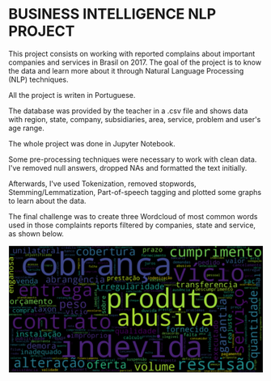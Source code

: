 # BUSINESS INTELLIGENCE NLP PROJECT

This project consists on working with reported complains about important companies and services in Brasil on 2017. The goal of the project is to know the data and learn more about it through Natural Language Processing (NLP) techniques.

All the project is writen in Portuguese.

The database was provided by the teacher in a .csv file and shows data with region, state, company, subsidiaries, area, service, problem and user's age range.

The whole project was done in Jupyter Notebook.

Some pre-processing techniques were necessary to work with clean data. I've removed null answers, dropped NAs and formatted the text initially.

Afterwards, I've used Tokenization, removed stopwords, Stemming/Lemmatization, Part-of-speech tagging and plotted some graphs to learn about the data.

The final challenge was to create three Wordcloud of most common words used in those complaints reports filtered by companies, state and service, as shown below.

<p align="center">
  <img src="./figs/wordcloud.png"/>
</p>

